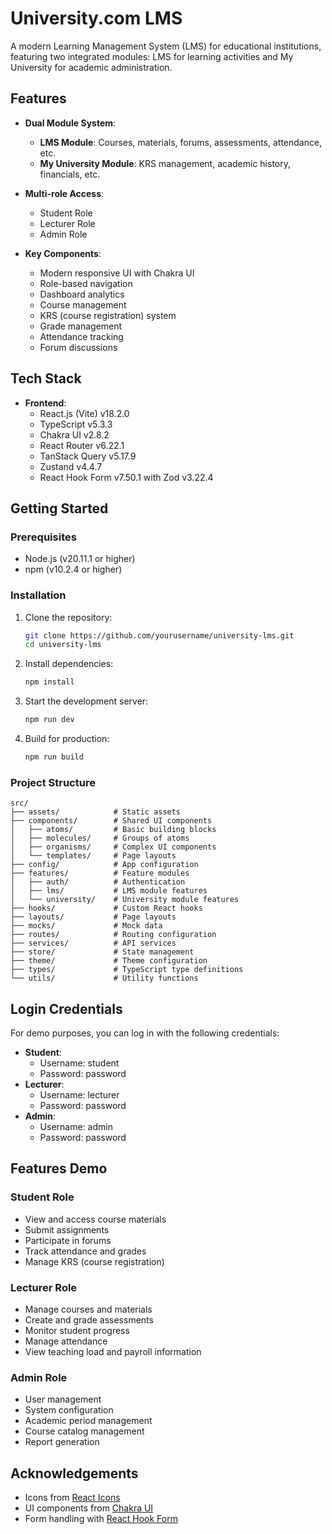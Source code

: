 # University.com LMS

A modern Learning Management System (LMS) for educational institutions, featuring two integrated modules: LMS for learning activities and My University for academic administration.

## Features

- **Dual Module System**:

  - **LMS Module**: Courses, materials, forums, assessments, attendance, etc.
  - **My University Module**: KRS management, academic history, financials, etc.

- **Multi-role Access**:

  - Student Role
  - Lecturer Role
  - Admin Role

- **Key Components**:
  - Modern responsive UI with Chakra UI
  - Role-based navigation
  - Dashboard analytics
  - Course management
  - KRS (course registration) system
  - Grade management
  - Attendance tracking
  - Forum discussions

## Tech Stack

- **Frontend**:
  - React.js (Vite) v18.2.0
  - TypeScript v5.3.3
  - Chakra UI v2.8.2
  - React Router v6.22.1
  - TanStack Query v5.17.9
  - Zustand v4.4.7
  - React Hook Form v7.50.1 with Zod v3.22.4

## Getting Started

### Prerequisites

- Node.js (v20.11.1 or higher)
- npm (v10.2.4 or higher)

### Installation

1. Clone the repository:

   ```bash
   git clone https://github.com/yourusername/university-lms.git
   cd university-lms
   ```

2. Install dependencies:

   ```bash
   npm install
   ```

3. Start the development server:

   ```bash
   npm run dev
   ```

4. Build for production:
   ```bash
   npm run build
   ```

### Project Structure

```
src/
├── assets/            # Static assets
├── components/        # Shared UI components
│   ├── atoms/         # Basic building blocks
│   ├── molecules/     # Groups of atoms
│   ├── organisms/     # Complex UI components
│   └── templates/     # Page layouts
├── config/            # App configuration
├── features/          # Feature modules
│   ├── auth/          # Authentication
│   ├── lms/           # LMS module features
│   └── university/    # University module features
├── hooks/             # Custom React hooks
├── layouts/           # Page layouts
├── mocks/             # Mock data
├── routes/            # Routing configuration
├── services/          # API services
├── store/             # State management
├── theme/             # Theme configuration
├── types/             # TypeScript type definitions
└── utils/             # Utility functions
```

## Login Credentials

For demo purposes, you can log in with the following credentials:

- **Student**:
  - Username: student
  - Password: password
- **Lecturer**:
  - Username: lecturer
  - Password: password
- **Admin**:
  - Username: admin
  - Password: password

## Features Demo

### Student Role

- View and access course materials
- Submit assignments
- Participate in forums
- Track attendance and grades
- Manage KRS (course registration)

### Lecturer Role

- Manage courses and materials
- Create and grade assessments
- Monitor student progress
- Manage attendance
- View teaching load and payroll information

### Admin Role

- User management
- System configuration
- Academic period management
- Course catalog management
- Report generation

## Acknowledgements

- Icons from [React Icons](https://react-icons.github.io/react-icons/)
- UI components from [Chakra UI](https://chakra-ui.com/)
- Form handling with [React Hook Form](https://react-hook-form.com/)
